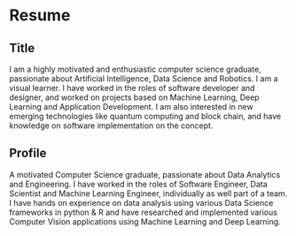 # Resume

## Title

I am a highly motivated and enthusiastic computer science graduate, passionate about Artificial Intelligence, Data Science and Robotics. 
I am a visual learner.
I have worked in the roles of software developer and designer, and worked on projects based on Machine Learning, Deep Learning and Application Development. 
I am also interested in new emerging technologies like quantum computing and block chain, and have knowledge on software implementation on the concept.

## Profile

A motivated Computer Science graduate, passionate about Data Analytics and Engineering. 
I have worked in the roles of Software Engineer, Data Scientist and Machine Learning Engineer, individually as well part of a team. 
I have hands on experience on data analysis using various Data Science frameworks in python & R and have researched and implemented 
various Computer Vision applications using Machine Learning and Deep Learning.